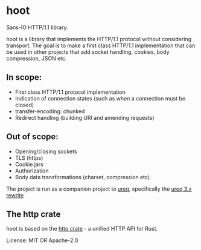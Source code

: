 # hoot

Sans-IO HTTP/1.1 library.

hoot is a library that implements the HTTP/1.1 protocol without considering transport.
The goal is to make a first class HTTP/1.1 implementation that can be used in other projects
that add socket handling, cookies, body compression, JSON etc.

## In scope:

* First class HTTP/1.1 protocol implementation
* Indication of connection states (such as when a connection must be closed)
* transfer-encoding: chunked
* Redirect handling (building URI and amending requests)

## Out of scope:

* Opening/closing sockets
* TLS (https)
* Cookie jars
* Authorization
* Body data transformations (charset, compression etc)

The project is run as a companion project to [ureq](https://crates.io/crates/ureq),
specifically the [ureq 3.x rewrite](https://github.com/algesten/ureq/pull/762)

## The http crate

hoot is based on the [http crate](https://crates.io/crates/http) - a unified HTTP API for Rust.


License: MIT OR Apache-2.0
